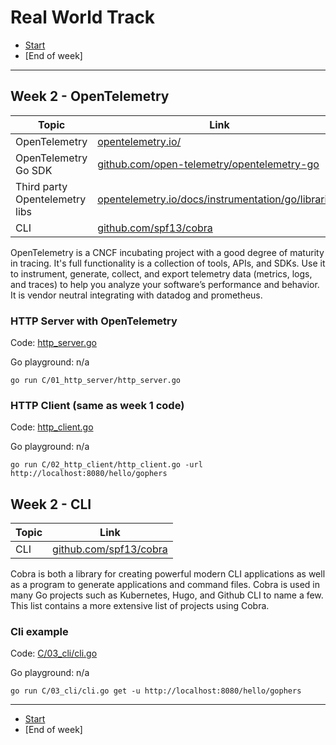 # Real World Track

- [Start](README.md)
- [End of week]

---

## Week 2 - OpenTelemetry

| Topic | Link |
| ----------- | ----------- |
| OpenTelemetry | [opentelemetry.io/](https://opentelemetry.io/) |
| OpenTelemetry Go SDK | [github.com/open-telemetry/opentelemetry-go](https://github.com/open-telemetry/opentelemetry-go) |
| Third party Opentelemetry libs |  [opentelemetry.io/docs/instrumentation/go/libraries/](https://opentelemetry.io/docs/instrumentation/go/libraries/) |
| CLI | [github.com/spf13/cobra](https://github.com/spf13/cobra) |

OpenTelemetry is a CNCF incubating project with a good degree of maturity in tracing. It's full functionality is a collection of tools, APIs, and SDKs. Use it to instrument, generate, collect, and export telemetry data (metrics, logs, and traces) to help you analyze your software’s performance and behavior. It is vendor neutral integrating with datadog and prometheus.

### HTTP Server with OpenTelemetry

Code: [http_server.go](C/01_http_server/http_server.go)

Go playground: n/a

`go run C/01_http_server/http_server.go`

### HTTP Client (same as week 1 code)

Code: [http_client.go](C.02b_http_client/http_client.go)

Go playground: n/a

`go run C/02_http_client/http_client.go -url http://localhost:8080/hello/gophers`

## Week 2 - CLI

| Topic | Link |
| ----------- | ----------- |
| CLI | [github.com/spf13/cobra](https://github.com/spf13/cobra) |

Cobra is both a library for creating powerful modern CLI applications as well as a program to generate applications and command files.  Cobra is used in many Go projects such as Kubernetes, Hugo, and Github CLI to name a few. This list contains a more extensive list of projects using Cobra.

### Cli example

Code: [C/03_cli/cli.go](C/03_cli/cli.go)

Go playground: n/a

`go run C/03_cli/cli.go get -u http://localhost:8080/hello/gophers`

---

- [Start](README.md)
- [End of week]
